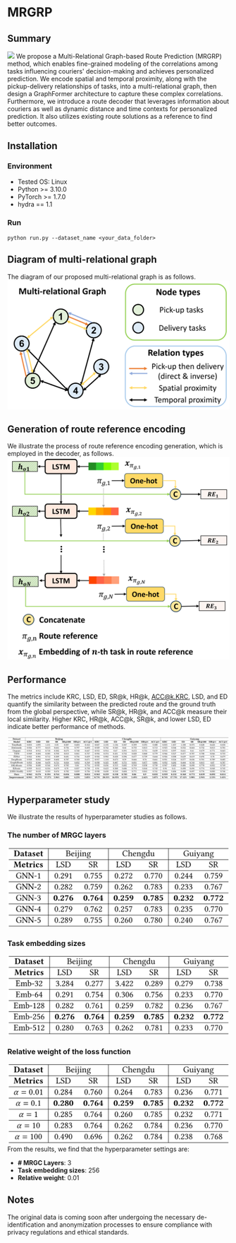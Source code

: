 # MRGRP
## Summary

![](./assets/model_00.png)
We propose a Multi-Relational Graph-based Route Prediction (MRGRP) method, which enables fine-grained modeling of the correlations among tasks influencing couriers' decision-making and achieves personalized prediction. We encode spatial and temporal proximity, along with the pickup-delivery relationships of tasks, into a multi-relational graph, then design a GraphFormer architecture to capture these complex correlations. Furthermore, we introduce a route decoder that leverages information about couriers as well as dynamic distance and time contexts for personalized prediction. It also utilizes existing route solutions as a reference to find better outcomes.

## Installation

### Environment

- Tested OS: Linux
- Python >= 3.10.0
- PyTorch >= 1.7.0
- hydra == 1.1

### Run

```
python run.py --dataset_name <your_data_folder>
```
## Diagram of multi-relational graph
The diagram of our proposed multi-relational graph is as follows.
![](./supplement_materials/2.1_00.png)

## Generation of route reference encoding
We illustrate the process of route reference encoding generation, which is employed in the decoder, as follows.
![](./supplement_materials/decoder_00.png)

## Performance
The metrics include KRC, LSD, ED, SR@k, HR@k, ACC@k.KRC, LSD, and ED quantify the similarity between the predicted route and the ground truth from the global perspective, while SR@k, HR@k, and ACC@k measure their local similarity. Higher KRC, HR@k, ACC@k, SR@k, and lower LSD, ED indicate better performance of methods.

<!-- ![](./assets/mrgrp_performance.png) -->
![](./supplement_materials/performance_00.png)

## Hyperparameter study
We illustrate the results of hyperparameter studies as follows. 
### The number of MRGC layers
![](./supplement_materials/gnn_00.png)

### Task embedding sizes
![](./supplement_materials/emb_00.png)

### Relative weight of the loss function
![](./supplement_materials/alpha_00.png)
From the results, we find that the hyperparameter settings are:
- **\# MRGC Layers**: 3
- **Task embedding sizes**: 256
- **Relative weight**: 0.01

## Notes

The original data is coming soon after undergoing the necessary de-identification and anonymization processes to ensure compliance with privacy regulations and ethical standards.